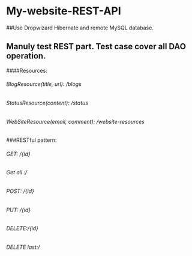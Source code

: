 #                                      My-website-REST-API

##Use Dropwizard Hibernate and remote MySQL database. 

## Manuly test REST part. Test case cover all DAO operation.

####Resources: 
###### BlogResource(title, url): /blogs
###### StatusResource(content): /status 
###### WebSiteResource(email, comment): /website-resources

###RESTful pattern:
###### GET:  /{id}
###### Get all :/
###### POST: /{id}
###### PUT: /{id}
###### DELETE:/{id}
###### DELETE last:/

